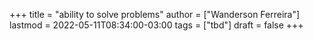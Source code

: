 +++
title = "ability to solve problems"
author = ["Wanderson Ferreira"]
lastmod = 2022-05-11T08:34:00-03:00
tags = ["tbd"]
draft = false
+++
